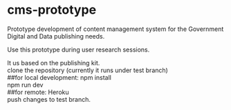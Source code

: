 # cms-prototype
Prototype development of content management system for the Government Digital and Data publishing needs.

Use this prototype during user research sessions.  

It us based on the publishing kit.  
clone the repository (currently it runs under test branch)    
##for local development:
npm install  
npm run dev  
##for remote: Heroku  
push changes to test branch.  


 
